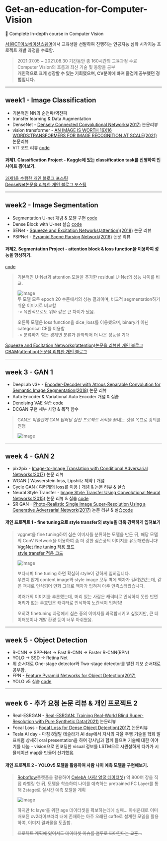 # Get-an-education-for-Computer-Vision
📜 Complete In-depth course in Computer Vision

[서울ICT이노베이션스퀘어](https://ict.eksa.or.kr/portal/applyconfirm_ict/main.user?paramMap.finalGbn=N)에서 교육생을 선발하여 진행하는 인공지능 심화 시각지능 프로젝트 개발 과정을 수료함.
> 2021.07.05 ~ 2021.08.30 기간동안 총 160시간의 교육과정 수료   
> Computer Vision의 흐름과 최신 기술 및 동향을 공부   
> __개인적으로 크게 성장할 수 있는 기회였으며, CV분야에 빠져 즐겁게 공부했던 경험입니다.__   
----------------------------------------------------------------------------------------------------------------------------------------------------------------------------------
## week1 - Image Classification
+ 기본적인 NN의 순전파/역전파
+ transfer learning & Data Augmentation
+ DenseNet - [Densely Connected Convolutional Networks(2017)](https://arxiv.org/pdf/1608.06993.pdf) 논문리뷰
+ vision transformer - [AN IMAGE IS WORTH 16X16 WORDS:TRANSFORMERS FOR IMAGE RECOGNITION AT SCALE(2021)](https://arxiv.org/pdf/2010.11929.pdf) 논문리뷰
+ VIT 코드 리뷰 [code](https://github.com/inhovation97/Get-an-education-Computer-Vision/blob/main/Image%20Classification/image_classification_with_vision_transformer.ipynb)
#### 과제1. Classification Project - Kaggle에 있는 classification task를 진행하여 인사이트 뽑아보기.
[과제1을 수행한 개인 블로그 포스팅](https://inhovation97.tistory.com/43)   
[DenseNet논문을 리뷰한 개인 블로그 포스팅](https://inhovation97.tistory.com/47)

----------------------------------------------------------------------------------------------------------------------------------------------------------------------------------


## week2 - Image Segmentation
+ Segmentation U-net 개념 & 모델 구현 [code](https://github.com/inhovation97/Get-an-education-Computer-Vision/blob/main/Image%20Segmentation/Unet_tutorial_origin.ipynb)
+ Dense Block with U-net 실습 [code](https://github.com/inhovation97/Get-an-education-Computer-Vision/blob/main/Image%20Segmentation/DensUnet_tutorial_ImgGenerator_Attention_210715.ipynb)
+ SENet - [Squeeze and Excitation Networks(attention)(2018)](https://arxiv.org/pdf/1709.01507) 논문 리뷰
+ PSPNet - [Pyramid Scene Parsing Network(2016)](https://arxiv.org/pdf/1612.01105.pdf) 논문 리뷰
#### 과제2. Segmentation Project - attention block & loss function을 이용하여 성능을 향상하기.
[code](https://github.com/inhovation97/Get-an-education-Computer-Vision/blob/main/Image%20Segmentation/ResUnet_tutorial_%EB%8B%A4%EC%A4%91%EB%B6%84%EB%A5%98softmax_with_attention.ipynb)
> 기본적인 U-Net과 attention 모듈을 추가한 residual U-Net의 성능 차이를 비교.   
>    
> ![image](https://user-images.githubusercontent.com/59557720/161203850-05dfbd40-8d0e-4c1c-8244-056b21a57242.png)   
> 두 모델 모두 epoch 20 수준에서의 성능 결과이며, 비교적 segmentation하기 쉬운 이미지로 비교함   
> -> 육안적으로도 위와 같은 큰 차이가 났음.   
>    
> 오른쪽 모델은 loss function을 dice_loss를 이용했으며, binary가 아닌 categorical CE를 이용함   
> -> 분류하기 힘든 경계면 분류가 완화되어 더 나은 성능을 기대   


[Squeeze and Excitation Networks(attention)논문을 리뷰한 개인 블로그](https://inhovation97.tistory.com/48)   
[CBAM(attention)논문을 리뷰한 개인 블로그](https://inhovation97.tistory.com/63)

----------------------------------------------------------------------------------------------------------------------------------------------------------------------------------


## week 3 - GAN 1
+ DeepLab v3+ - [Encoder-Decoder with Atrous Separable Convolution for Semantic Image Segmentation(2018)](https://arxiv.org/pdf/1802.02611.pdf) 논문 리뷰
+ Auto Encoder & Variational Auto Encoder 개념 & 실습   
+ Denoising VAE 실습 [code](https://github.com/inhovation97/Get-an-education-Computer-Vision/blob/main/GAN/vae%EA%B3%BC%EC%A0%9C_denoising_autoencoder_%E1%84%89%E1%85%B5%E1%86%AF%E1%84%89%E1%85%B3%E1%86%B8.ipynb)   
+ DCGAN 구현 세부 사항 & 목적 함수
> GAN은 _미술관에 GAN 딥러닝 실전 프로젝트_ 서적을 끝내는 것을 목표로 강의를 진행   
>   
> ![image](https://user-images.githubusercontent.com/59557720/161194974-41882c69-eed1-4f5a-b5c9-34c0f6e6ad2c.png)

----------------------------------------------------------------------------------------------------------------------------------------------------------------------------------


## week 4 - GAN 2
+ pix2pix - [Image-to-Image Translation with Conditional Adversarial Networks(2017)](https://arxiv.org/pdf/1611.07004.pdf) 논문 리뷰
+ WGAN ( Wasserstein loss, Lipshitz 제약 ) 개념   
+ Cycle GAN ( 여러개의 loss를 이용 ) 개념 & 논문 리뷰 & 실습   
+ Neural Style Transfer - [Image Style Transfer Using Convolutional Neural Networks(2015)](https://arxiv.org/pdf/1508.06576.pdf) 논문 리뷰 & 실습 [code](https://github.com/inhovation97/Get-an-education-Computer-Vision/blob/main/GAN/Style_transfer_20210802.ipynb)   
+ SR GAN - [Photo-Realistic Single Image Super-Resolution Using a Generative Adversarial Network(2017)](https://arxiv.org/pdf/1609.04802.pdf) 논문 리뷰 & 실습[code](https://github.com/inhovation97/Get-an-education-Computer-Vision/blob/main/GAN/SRGAN_20210615.ipynb)   
#### 개인 프로젝트 1 - fine tuning으로 style transfer의 style을 더욱 강력하게 입혀보기
> vggnet을 fine tuning하여 심슨 이미지를 분류하는 모델을 만든 뒤, 해당 모델의 ConV Network을 이용하여 좀 더 강한 심슨풍의 이미지를 유도해봤습니다!   
> [VggNet fine tuning 적용 코드](https://github.com/inhovation97/Get-an-education-Computer-Vision/blob/main/GAN/project1/pretraining_style_transfer.ipynb)   
> [style transfer 적용 코드](https://github.com/inhovation97/Get-an-education-Computer-Vision/blob/main/GAN/project1/style_transfer_in_pytorch.ipynb)   
>   
> ![image](https://user-images.githubusercontent.com/59557720/161210449-88875252-8fbd-446c-ab45-3e27a79e5024.png)
>   
> 보다시피 fine tuning 하면 확실히 style이 강하게 입혀집니다.   
> 우연치 않게 content image와 style image 모두 벽에 액자가 걸려있었는데, 같은 객체로 인식되어 만화 그대로 액자가 입혀져 아주 만족스러웠습니다.   
>    
> 여러개의 이미지를 추론했는데, 머리 있는 사람은 캐릭터로 인식하지 못한 반면 머리가 없는 주호민은 캐릭터로 인식하여 노란색이 입혀짐!   
>    
> 오히려 finetuning 과정에서 심슨 풍의 이미지를 과적합시키고 싶었지만, 큰 데이터셋이나 개발 환경 등이 너무 아쉬웠음.
> 


----------------------------------------------------------------------------------------------------------------------------------------------------------------------------------


## week 5 - Object Detection
+ R-CNN -> SPP-Net -> Fast R-CNN -> Faster R-CNN(RPN)
+ YOLO -> SSD -> Retina Net 
+ 위 순서대로  One-stage detector와 Two-stage detector를 발전 계보 순서대로 공부함.
+ FPN - [Feature Pyramid Networks for Object Detection(2017)](https://arxiv.org/pdf/1612.03144)
+ YOLO v5 실습 [code](https://github.com/inhovation97/Get-an-education-Computer-Vision/blob/main/Object_detection/train_yolov5_pistols_dataset.ipynb)   

----------------------------------------------------------------------------------------------------------------------------------------------------------------------------------


## week 6 - 추가 요청 논문 리뷰 & 개인 프로젝트 2
+ Real-ESRGAN - [Real-ESRGAN: Training Real-World Blind Super-Resolution with Pure Synthetic Data(2021)](https://arxiv.org/pdf/2107.10833) 논문리뷰   
+ Focal Loss - [Focal Loss for Dense Object Detection(2017)](https://arxiv.org/pdf/1708.02002) 논문리뷰   
+ Tesla AI day - 마침 8월말 테슬라가 AI day에서 자사의 자율 주행 기술을 학회 발표처럼 상세히 oral presentation을 하여 강사님과 함께 들으며 기술에 대한 이야기를 나눔 - vision으로 인코딩한 visual 정보를 LSTM으로 시퀀셜하게 다가가 시뮬레이션 map을 만들어 신기했음.   

#### 개인 프로젝트 2 - YOLOv5 모델을 활용하여 사람 나이 예측 모델을 구현해보기.
> [Roboflow](https://roboflow.com/)플랫폼을 활용하여 [CelebA (사람 얼굴 데이터셋)](https://mmlab.ie.cuhk.edu.hk/projects/CelebA.html) 약 800여 장을 직접 라벨링 한 뒤, 모델을 학습하여 나이를 예측하는 pretrained FC Layer를 통해 2stage로 실시간 예측 모델을 계획    
>    
> ![image](https://user-images.githubusercontent.com/59557720/161425381-05068a3e-7c7b-43be-b787-07140adb96d3.png)
>    
> 하지만 fc layer를 위한 age 데이터셋을 확보하는데에 실패... 아쉬운대로 이미 배포된 cv2라이브러리 내에 존재하는 아주 오래된 caffe로 설계한 모델을 활용하여, 이미지 결과물을 도출함.   
>    
> ~~프로젝트 계획에 있어서도 데이터셋 이슈를 염두로 짜야한다는 교훈...~~



